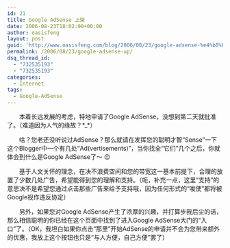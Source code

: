 ```yaml
---
id: 21
title: Google AdSense 上架
date: 2006-08-23T18:02:00+00:00
author: oasisfeng
layout: post
guid: 'http://www.oasisfeng.com/blog/2006/08/23/google-adsense-%e4%b8%8a%e6%9e%b6/'
permalink: /2006/08/23/google-adsense-up/
dsq_thread_id:
  - "732535193"
  - "732535193"
categories:
  - Internet
tags:
  - Google-AdSense
---
```

　　本着长远发展的考虑，特地申请了Google AdSense，没想到第二天就批准了。（难道因为人气的缘故？\*_\*）

　　啥？您老还没听说过AdSense？那么就请在发挥您的聪明才智“Sense”一下这个Blogger中一个有几处“Ad(vertisements)”，当你找全“它们”几个之后，你就体会到什么是Google AdSense了～ 😉

　　基于人文关怀的理念，在决不浪费空间和您的带宽这一基本前提下，合理的放置了少数几处广告，希望能得到您的理解和支持。（呃，补充一点，这里“支持”的意思决不是希望您通过点击那些广告来给予支持哦，因为任何形式的“唆使”都将被Google视作违反协定）

　　另外，如果您对Google AdSense产生了浓厚的兴趣，并打算步我后尘的话，那么相信聪明的你已经在这个页面中找到了进入Google AdSense大门的“入口”了。（OK，我坦白如果你点击“那里”开始AdSense的申请并不会为您带来额外的优惠，我放上这个按钮也只是“与人方便，自己方便”罢了）
